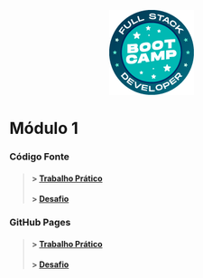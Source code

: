 <p align="center">
  <img src="../assets/bootcamp-logo.png" alt="Logo Bootcamp"/>
</p>

# Módulo 1

  ### Código Fonte
  > #### > <a href="https://github.com/Jose-Isaac/generator-rgb">Trabalho Prático</a>
  > #### > <a href="https://github.com/Jose-Isaac/user-filter">Desafio</a>
  
  ### GitHub Pages
  > #### > [Trabalho Prático](https://jose-isaac.github.io/generator-rgb/)
  > #### > [Desafio](https://jose-isaac.github.io/user-filter/)
